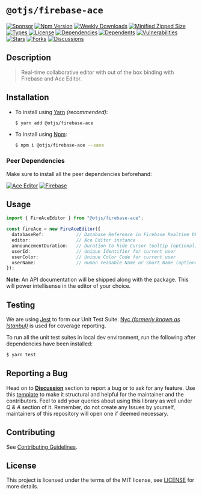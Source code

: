 # `@otjs/firebase-ace`

[![Sponsor](https://img.shields.io/badge/sponsor-30363D?style=for-the-badge&logo=GitHub-Sponsors&logoColor=#white)](https://github.com/sponsors/Progyan1997)
[![Npm Version](https://img.shields.io/npm/v/@otjs/firebase-ace?style=for-the-badge)](https://www.npmjs.com/package/@otjs/firebase-ace)
[![Weekly Downloads](https://img.shields.io/npm/dw/@otjs/firebase-ace?style=for-the-badge)](https://www.npmjs.com/package/@otjs/firebase-ace)
[![Minified Zipped Size](https://img.shields.io/bundlephobia/minzip/@otjs/firebase-ace?style=for-the-badge)](https://www.npmjs.com/package/@otjs/firebase-ace)
[![Types](https://img.shields.io/npm/types/@otjs/firebase-ace?style=for-the-badge)](https://www.npmjs.com/package/@otjs/firebase-ace)
[![License](https://img.shields.io/npm/l/@otjs/firebase-ace?style=for-the-badge)](https://github.com/Progyan1997/Operational-Transformation/blob/main/packages/firebase-ace/LICENSE)
[![Dependencies](https://img.shields.io/librariesio/release/npm/@otjs/firebase-ace?style=for-the-badge)](https://www.npmjs.com/package/@otjs/firebase-ace)
[![Dependents](https://img.shields.io/librariesio/dependents/npm/@otjs/firebase-ace?style=for-the-badge)](https://www.npmjs.com/package/@otjs/firebase-ace)
[![Vulnerabilities](https://img.shields.io/snyk/vulnerabilities/npm/@otjs/firebase-ace?style=for-the-badge)](https://github.com/Progyan1997/Operational-Transformation/blob/main/.github/SECURITY.md)
[![Stars](https://img.shields.io/github/stars/Progyan1997/Operational-Transformation?style=for-the-badge)](https://github.com/Progyan1997/Operational-Transformation/stargazers)
[![Forks](https://img.shields.io/github/forks/Progyan1997/Operational-Transformation?style=for-the-badge)](https://github.com/Progyan1997/Operational-Transformation/network/members)
[![Discussions](https://img.shields.io/github/discussions/Progyan1997/Operational-Transformation?style=for-the-badge)](https://github.com/Progyan1997/Operational-Transformation/discussions)

## Description

> Real-time collaborative editor with out of the box binding with Firebase and Ace Editor.

## Installation

- To install using [Yarn](https://yarnpkg.com) _(recommended)_:

  ```sh
  $ yarn add @otjs/firebase-ace
  ```

- To install using [Npm](https://www.npmjs.com):

  ```sh
  $ npm i @otjs/firebase-ace --save
  ```

### Peer Dependencies

Make sure to install all the peer dependencies beforehand:

[![Ace Editor](https://img.shields.io/npm/dependency-version/@otjs/ace/peer/ace-builds?style=for-the-badge)](https://ace.c9.io)
[![Firebase](https://img.shields.io/npm/dependency-version/@otjs/firebase-ace/peer/firebase?style=for-the-badge)](https://www.npmjs.com/package/firebase)

## Usage

```ts
import { FireAceEditor } from "@otjs/firebase-ace";

const fireAce = new FireAceEditor({
  databaseRef:            // Database Reference in Firebase Realtime DB
  editor:                 // Ace Editor instance
  announcementDuration:   // Duration to hide Cursor tooltip (optional)
  userId:                 // Unique Identifier for current user
  userColor:              // Unique Color Code for current user
  userName:               // Human readable Name or Short Name (optional)
});
```

**Note**: An API documentation will be shipped along with the package. This will power intellisense in the editor of your choice.

## Testing

We are using [Jest](https://jestjs.io) to form our Unit Test Suite. [Nyc _(formerly known as Istanbul)_](https://istanbul.js.org/) is used for coverage reporting.

To run all the unit test suites in local dev environment, run the following after dependencies have been installed:

```sh
$ yarn test
```

## Reporting a Bug

Head on to [**Discussion**](https://github.com/Progyan1997/Operational-Transformation/discussions) section to report a bug or to ask for any feature. Use this [template](https://github.com/Progyan1997/Operational-Transformation/discussions/30) to make it structural and helpful for the maintainer and the contributors. Feel to add your queries about using this library as well under _Q & A_ section of it. Remember, do not create any Issues by yourself, maintainers of this repository will open one if deemed necessary.

## Contributing

See [Contributing Guidelines](https://github.com/Progyan1997/Operational-Transformation/blob/main/.github/CONTRIBUTING.md).

## License

This project is licensed under the terms of the MIT license, see [LICENSE](https://github.com/Progyan1997/Operational-Transformation/blob/main/packages/firebase-ace/LICENSE) for more details.
